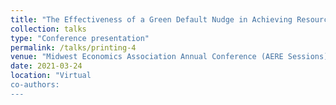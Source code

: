 ```yaml
---
title: "The Effectiveness of a Green Default Nudge in Achieving Resource Conservation"
collection: talks
type: "Conference presentation"
permalink: /talks/printing-4
venue: "Midwest Economics Association Annual Conference (AERE Sessions)"
date: 2021-03-24
location: "Virtual
co-authors: 
---
```


